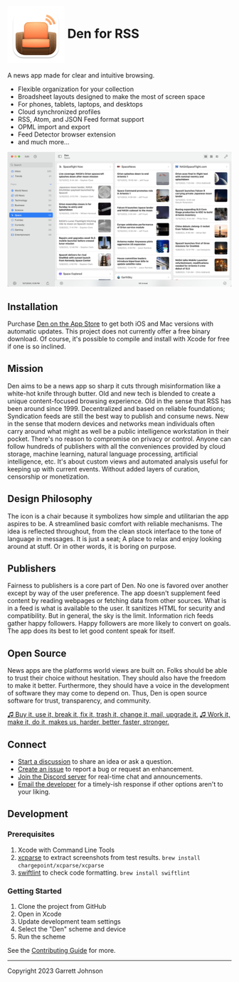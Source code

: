 <h1><img src="Den/Assets.xcassets/AppIcon.appiconset/Mac 128pt@2x.png" alt="App Icon" width="128" height="128" align="center"> Den for RSS</h1>

A news app made for clear and intuitive browsing.

- Flexible organization for your collection
- Broadsheet layouts designed to make the most of screen space
- For phones, tablets, laptops, and desktops
- Cloud synchronized profiles
- RSS, Atom, and JSON Feed format support
- OPML import and export
- Feed Detector browser extension
- and much more...

<img src="Screenshots/Images/macOS/en/light/01-GadgetsView.png" alt="iPad screenshot" width="800" />

## Installation

Purchase [Den on the App Store](https://apps.apple.com/us/app/den-for-rss/id1528917651) to get both iOS and Mac versions with automatic updates.
This project does not currently offer a free binary download.
Of course, it's possible to compile and install with Xcode for free if one is so inclined.

## Mission

Den aims to be a news app so sharp it cuts through misinformation like a white-hot knife through butter.
Old and new tech is blended to create a unique content-focused browsing experience.
Old in the sense that RSS has been around since 1999. 
Decentralized and based on reliable foundations; 
Syndication feeds are still the best way to publish and consume news.
New in the sense that modern devices and networks mean individuals often carry around 
what might as well be a public intelligence workstation in their pocket.
There's no reason to compromise on privacy or control.
Anyone can follow hundreds of publishers with all the conveniences provided by 
cloud storage, machine learning, natural language processing, artificial intelligence, etc.
It's about custom views and automated analysis useful for keeping up with current events.
Without added layers of curation, censorship or monetization.

## Design Philosophy

The icon is a chair because it symbolizes how simple and utilitarian the app aspires to be.
A streamlined basic comfort with reliable mechanisms.
The idea is reflected throughout, from the clean stock interface to the tone of language in messages.
It is just a seat; A place to relax and enjoy looking around at stuff.
Or in other words, it is boring on purpose.

## Publishers

Fairness to publishers is a core part of Den.
No one is favored over another except by way of the user preference.
The app doesn't supplement feed content by reading webpages or fetching data from other sources.
What is in a feed is what is available to the user.
It sanitizes HTML for security and compatibility.
But in general, the sky is the limit.
Information rich feeds gather happy followers.
Happy followers are more likely to convert on goals.
The app does its best to let good content speak for itself.

## Open Source

News apps are the platforms world views are built on. 
Folks should be able to trust their choice without hesitation.
They should also have the freedom to make it better.
Furthermore, they should have a voice in the development of software they may come to depend on.
Thus, Den is open source software for trust, transparency, and community.

[♫ Buy it, use it, break it, fix it, trash it, change it, mail, upgrade it.](https://youtu.be/D8K90hX4PrE)
[♫ Work it, make it, do it, makes us, harder, better, faster, stronger.](https://youtu.be/gAjR4_CbPpQ)
    
## Connect

* [Start a discussion](https://github.com/garrettrayj/den/discussions/new) to share an idea or ask a question.
* [Create an issue](https://github.com/garrettrayj/den/issues/new) to report a bug or request an enhancement.
* [Join the Discord server](https://discord.gg/NS9hMrYrnt) for real-time chat and announcements. 
* [Email the developer](mailto:garrett@devsci.net) for a timely-ish response if other options aren't to your liking.

## Development

### Prerequisites

1. Xcode with Command Line Tools
2. [xcparse](https://github.com/ChargePoint/xcparse) to extract screenshots from test results. `brew install chargepoint/xcparse/xcparse`
3. [swiftlint](https://github.com/realm/SwiftLint) to check code formatting. `brew install swiftlint`

### Getting Started

1. Clone the project from GitHub
2. Open in Xcode
3. Update development team settings
4. Select the "Den" scheme and device
5. Run the scheme

See the [Contributing Guide](CONTRIBUTING.md) for more.

---

Copyright 2023 Garrett Johnson
